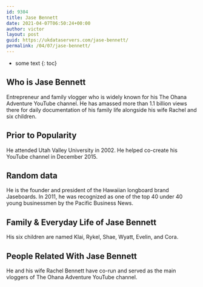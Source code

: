 ```yaml
---
id: 9304
title: Jase Bennett
date: 2021-04-07T06:50:24+00:00
author: victor
layout: post
guid: https://ukdataservers.com/jase-bennett/
permalink: /04/07/jase-bennett/
---
```


* some text
{: toc}


## Who is Jase Bennett



Entrepreneur and family vlogger who is widely known for his The Ohana Adventure YouTube channel. He has amassed more than 1.1 billion views there for daily documentation of his family life alongside his wife Rachel and six children. 

                
                
                
## Prior to Popularity



He attended Utah Valley University in 2002. He helped co-create his YouTube channel in December 2015.

                
                
                
## Random data



He is the founder and president of the Hawaiian longboard brand Jaseboards. In 2011, he was recognized as one of the top 40 under 40 young businessmen by the Pacific Business News.

                
                
                
## Family & Everyday Life of Jase Bennett



His six children are named Klai, Rykel, Shae, Wyatt, Evelin, and Cora.

                
                
                
## People Related With Jase Bennett



He and his wife Rachel Bennett have co-run and served as the main vloggers of The Ohana Adventure YouTube channel.

                
              
            
          
          
          